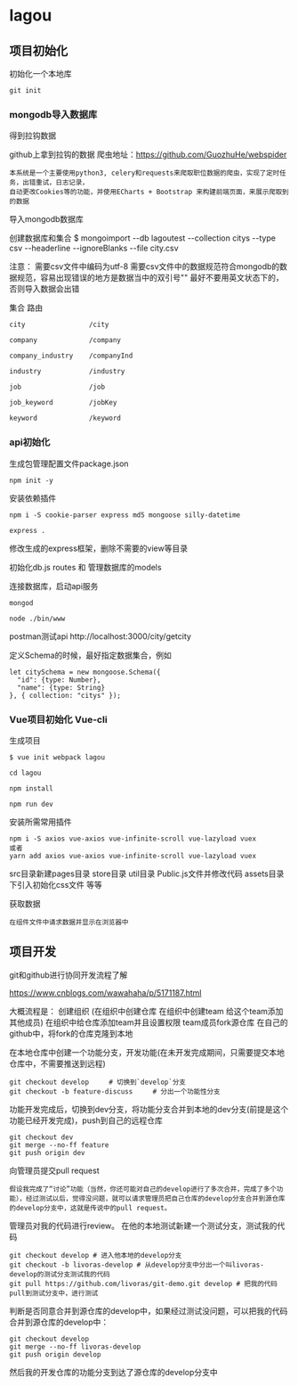 # lagou

## 项目初始化
初始化一个本地库
```
git init
```
### mongodb导入数据库
得到拉钩数据

github上拿到拉钩的数据
爬虫地址：https://github.com/GuozhuHe/webspider
```
本系统是一个主要使用python3, celery和requests来爬取职位数据的爬虫，实现了定时任务，出错重试，日志记录，
自动更改Cookies等的功能，并使用ECharts + Bootstrap 来构建前端页面，来展示爬取到的数据
```

导入mongodb数据库

创建数据库和集合
$ mongoimport --db lagoutest --collection citys --type csv --headerline --ignoreBlanks --file city.csv

注意：
需要csv文件中编码为utf-8
需要csv文件中的数据规范符合mongodb的数据规范，容易出现错误的地方是数据当中的双引号"" 最好不要用英文状态下的，否则导入数据会出错

集合                 路由
```
city                /city

company             /company

company_industry    /companyInd

industry            /industry

job                 /job

job_keyword         /jobKey

keyword             /keyword

```
### api初始化
生成包管理配置文件package.json
```
npm init -y
```
安装依赖插件
```
npm i -S cookie-parser express md5 mongoose silly-datetime

express .
```
修改生成的express框架，删除不需要的view等目录

初始化db.js routes 和 管理数据库的models

连接数据库，启动api服务
```
mongod

node ./bin/www
```
postman测试api
http://localhost:3000/city/getcity

定义Schema的时候，最好指定数据集合，例如
```
let citySchema = new mongoose.Schema({
  "id": {type: Number},
  "name": {type: String}
}, { collection: "citys" });
```
### Vue项目初始化 Vue-cli
生成项目
```
$ vue init webpack lagou

cd lagou

npm install

npm run dev
```
安装所需常用插件
```
npm i -S axios vue-axios vue-infinite-scroll vue-lazyload vuex
或者
yarn add axios vue-axios vue-infinite-scroll vue-lazyload vuex
```
src目录新建pages目录 store目录 util目录 Public.js文件并修改代码 assets目录下引入初始化css文件 等等

获取数据
```
在组件文件中请求数据并显示在浏览器中
```
## 项目开发
git和github进行协同开发流程了解

https://www.cnblogs.com/wawahaha/p/5171187.html

大概流程是：
创建组织 (在组织中创建仓库  在组织中创建team  给这个team添加其他成员)
在组织中给仓库添加team并且设置权限
team成员fork源仓库
在自己的github中，将fork的仓库克隆到本地

在本地仓库中创建一个功能分支，开发功能(在未开发完成期间，只需要提交本地仓库中，不需要推送到远程)
```
git checkout develop     # 切换到`develop`分支  
git checkout -b feature-discuss     # 分出一个功能性分支
```
功能开发完成后，切换到dev分支，将功能分支合并到本地的dev分支(前提是这个功能已经开发完成)，push到自己的远程仓库
```
git checkout dev
git merge --no-ff feature
git push origin dev
```
向管理员提交pull request
```
假设我完成了“讨论”功能（当然，你还可能对自己的develop进行了多次合并，完成了多个功能），经过测试以后，觉得没问题，就可以请求管理员把自己仓库的develop分支合并到源仓库的develop分支中，这就是传说中的pull request。
```
管理员对我的代码进行review。
在他的本地测试新建一个测试分支，测试我的代码
```
git checkout develop # 进入他本地的develop分支  
git checkout -b livoras-develop # 从develop分支中分出一个叫livoras-develop的测试分支测试我的代码
git pull https://github.com/livoras/git-demo.git develop # 把我的代码pull到测试分支中，进行测试
```
判断是否同意合并到源仓库的develop中，如果经过测试没问题，可以把我的代码合并到源仓库的develop中：
```
git checkout develop
git merge --no-ff livoras-develop
git push origin develop
```
然后我的开发仓库的功能分支到达了源仓库的develop分支中
